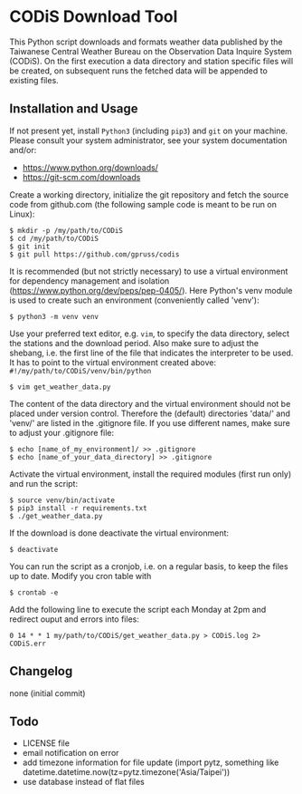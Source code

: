 # CODiS Download Tool
This Python script downloads and formats weather data published by the
Taiwanese Central Weather Bureau on the Observation Data Inquire System (CODiS).
On the first execution a data directory and station specific files will
be created, on subsequent runs the fetched data will be appended to existing
files.

## Installation and Usage
If not present yet, install `Python3` (including `pip3`) and `git` on your
machine. Please consult your system administrator, see your system
documentation and/or:

* https://www.python.org/downloads/
* https://git-scm.com/downloads

Create a working directory, initialize the git repository and fetch the source
code from github.com (the following sample code is meant to be run on Linux):

    $ mkdir -p /my/path/to/CODiS
    $ cd /my/path/to/CODiS
    $ git init
    $ git pull https://github.com/gpruss/codis

It is recommended (but not strictly necessary) to use a virtual environment for
dependency management and isolation (https://www.python.org/dev/peps/pep-0405/).
Here Python's venv module is used to create such an environment (conveniently
called 'venv'):

    $ python3 -m venv venv

Use your preferred text editor, e.g. `vim`, to specify the data directory,
select the stations and the download period. Also make sure to adjust the
shebang, i.e. the first line of the file that indicates the interpreter to be
used. It has to point to the virtual environment created above:
`#!/my/path/to/CODiS/venv/bin/python`

    $ vim get_weather_data.py

The content of the data directory and the virtual environment should not be
placed under version control. Therefore the (default) directories 'data/' and
'venv/' are listed in the .gitignore file. If you use different names, make
sure to adjust your .gitignore file:

    $ echo [name_of_my_environment]/ >> .gitignore
    $ echo [name_of_your_data_directory] >> .gitignore

Activate the virtual environment, install the required modules (first run only)
and run the script:

    $ source venv/bin/activate
    $ pip3 install -r requirements.txt
    $ ./get_weather_data.py

If the download is done deactivate the virtual environment:

    $ deactivate

You can run the script as a cronjob, i.e. on a regular basis, to keep the
files up to date. Modify you cron table with

    $ crontab -e

Add the following line to execute the script each Monday at 2pm and redirect
ouput and errors into files:

    0 14 * * 1 my/path/to/CODiS/get_weather_data.py > CODiS.log 2> CODiS.err

## Changelog
none (initial commit)

## Todo
* LICENSE file
* email notification on error
* add timezone information for file update (import pytz, something like
  datetime.datetime.now(tz=pytz.timezone('Asia/Taipei'))
* use database instead of flat files
